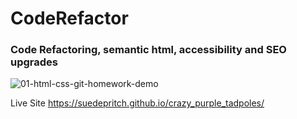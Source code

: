 # CodeRefactor

### Code Refactoring, semantic html, accessibility and SEO upgrades

![01-html-css-git-homework-demo](https://user-images.githubusercontent.com/90445965/167747153-666ae058-8c30-4e39-afa4-376fd12aa9d7.png)


Live Site
https://suedepritch.github.io/crazy_purple_tadpoles/

